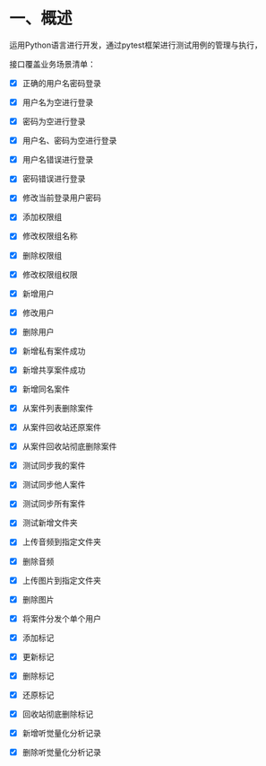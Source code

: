 # 一、概述

运用Python语言进行开发，通过pytest框架进行测试用例的管理与执行，



接口覆盖业务场景清单：

- [x] 正确的用户名密码登录
- [x] 用户名为空进行登录
- [x] 密码为空进行登录
- [x] 用户名、密码为空进行登录
- [x] 用户名错误进行登录
- [x] 密码错误进行登录
- [x] 修改当前登录用户密码
- [x] 添加权限组
- [x] 修改权限组名称
- [x] 删除权限组
- [x] 修改权限组权限
- [x] 新增用户
- [x] 修改用户
- [x] 删除用户
- [x] 新增私有案件成功
- [x] 新增共享案件成功
- [x] 新增同名案件
- [x] 从案件列表删除案件
- [x] 从案件回收站还原案件
- [x] 从案件回收站彻底删除案件
- [x] 测试同步我的案件
- [x] 测试同步他人案件
- [x] 测试同步所有案件
- [x] 测试新增文件夹
- [x] 上传音频到指定文件夹
- [x] 删除音频
- [x] 上传图片到指定文件夹
- [x] 删除图片
- [x] 将案件分发个单个用户
- [x] 添加标记
- [x] 更新标记
- [x] 删除标记
- [x] 还原标记
- [x] 回收站彻底删除标记
- [x] 新增听觉量化分析记录
- [x] 删除听觉量化分析记录


